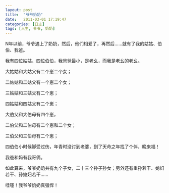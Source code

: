 ```yaml
---
layout: post
title:  "爷爷奶奶"
date:   2011-03-01 17:19:47
categories: [日志]
tags: [人生, 爷爷, 奶奶]
---
```


N年以前，爷爷遇上了奶奶，然后，他们相爱了，再然后......就有了我的姑姑、伯伯、我爸。

我有四位姑姑、四位伯伯，我爸爸最小，是老幺，而我是老幺的老幺。

大姑姑和大姑父有二个崽二个女；

二姑姑和二姑父有一个崽二个女；

三姑姑和三姑父有二个崽；

四姑姑和四姑父有二个崽；

大伯父和大伯母有四个崽，

二伯父和二伯母有二个崽和二个女；

三伯父和三伯母有二个崽；

四伯伯小时候脚受过伤，年青时没讨到老婆，到了天命之年找了个伴，晚来福！

我爸和妈有我哥俩。

如此算来，爷爷奶奶共有九个子女，二十三个孙子孙女；另外还有重孙若干、媳妇若干、孙媳妇若干......

哇噻！我爷爷奶奶真强悍！